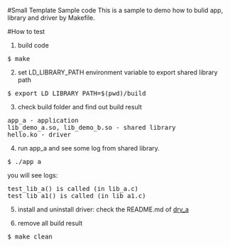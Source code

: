 #Small Template Sample code
This is a sample to demo how to bulid app, library and driver by Makefile.

#How to test
1. build code
<pre>$ make</pre>
2. set LD_LIBRARY_PATH environment variable to export shared library path
<pre>$ export LD_LIBRARY_PATH=$(pwd)/build</pre>
3. check build folder and find out build result 
<pre>
app_a - application
lib_demo_a.so, lib_demo_b.so - shared library
hello.ko - driver
</pre>
4. run app_a and see some log from shared library.
<pre>$ ./app_a </pre>
you will see logs:
<pre>
test_lib_a() is called (in lib_a.c)
test_lib_a1() is called (in lib_a1.c)
</pre>

5. install and uninstall driver: check the README.md of 
[drv_a](https://github.com/ivan0124/Linux-programming/tree/master/small_template/drv_src/drv_a)

6. remove all build result
<pre>$ make clean</pre> 


